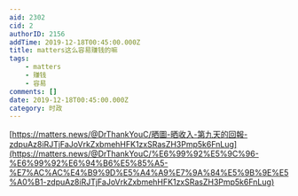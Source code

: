 ```yaml
---
aid: 2302
cid: 2
authorID: 2156
addTime: 2019-12-18T00:45:00.000Z
title: matters这么容易赚钱的嘛
tags:
    - matters
    - 赚钱
    - 容易
comments: []
date: 2019-12-18T00:45:00.000Z
category: 时政
---
```


[https://matters.news/@DrThankYouC/晒圖-晒收入-第九天的回報-zdpuAz8iRJTjFaJoVrkZxbmehHFK1zxSRasZH3Pmp5k6FnLug](https://matters.news/@DrThankYouC/%E6%99%92%E5%9C%96-%E6%99%92%E6%94%B6%E5%85%A5-%E7%AC%AC%E4%B9%9D%E5%A4%A9%E7%9A%84%E5%9B%9E%E5%A0%B1-zdpuAz8iRJTjFaJoVrkZxbmehHFK1zxSRasZH3Pmp5k6FnLug)
